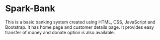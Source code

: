 # Spark-Bank
This is a basic banking system created using HTML, CSS, JavaScript and Bootstrap. 
It has home page and customer details page.
It provides easy transfer of money and donate option is also available.
